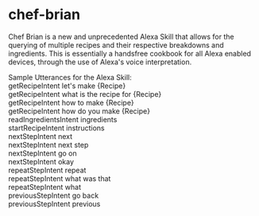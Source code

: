 # chef-brian
Chef Brian is a new and unprecedented Alexa Skill that allows for the querying of multiple recipes and their respective breakdowns and ingredients. This is essentially a handsfree cookbook for all Alexa enabled devices, through the use of Alexa's voice interpretation.

Sample Utterances for the Alexa Skill: <br />
getRecipeIntent let's make {Recipe} <br />
getRecipeIntent what is the recipe for {Recipe} <br />
getRecipeIntent how to make {Recipe} <br />
getRecipeIntent how do you make {Recipe} <br />
readIngredientsIntent ingredients <br />
startRecipeIntent instructions <br />
nextStepIntent next <br />
nextStepIntent next step <br />
nextStepIntent go on <br />
nextStepIntent okay <br />
repeatStepIntent repeat <br />
repeatStepIntent what was that <br />
repeatStepIntent what <br />
previousStepIntent go back <br />
previousStepIntent previous <br />